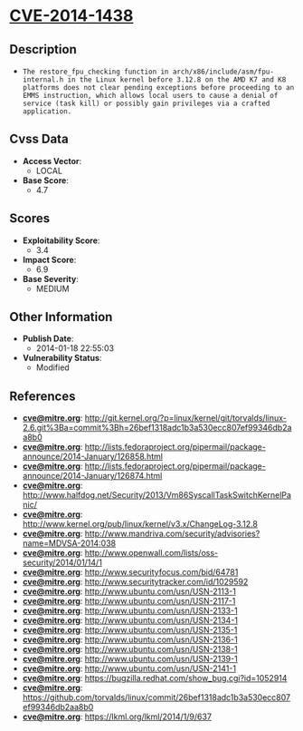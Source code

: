 
# [CVE-2014-1438](http://git.kernel.org/?p=linux/kernel/git/torvalds/linux-2.6.git%3Ba=commit%3Bh=26bef1318adc1b3a530ecc807ef99346db2aa8b0)

## Description

- `The restore_fpu_checking function in arch/x86/include/asm/fpu-internal.h in the Linux kernel before 3.12.8 on the AMD K7 and K8 platforms does not clear pending exceptions before proceeding to an EMMS instruction, which allows local users to cause a denial of service (task kill) or possibly gain privileges via a crafted application.`

## Cvss Data

- **Access Vector**:
  - LOCAL
- **Base Score**:
  - 4.7

## Scores

- **Exploitability Score**:
  - 3.4
- **Impact Score**:
  - 6.9
- **Base Severity**:
  - MEDIUM

## Other Information

- **Publish Date**:
  - 2014-01-18 22:55:03
- **Vulnerability Status**:
  - Modified

## References

- **cve@mitre.org**: http://git.kernel.org/?p=linux/kernel/git/torvalds/linux-2.6.git%3Ba=commit%3Bh=26bef1318adc1b3a530ecc807ef99346db2aa8b0
- **cve@mitre.org**: http://lists.fedoraproject.org/pipermail/package-announce/2014-January/126858.html
- **cve@mitre.org**: http://lists.fedoraproject.org/pipermail/package-announce/2014-January/126874.html
- **cve@mitre.org**: http://www.halfdog.net/Security/2013/Vm86SyscallTaskSwitchKernelPanic/
- **cve@mitre.org**: http://www.kernel.org/pub/linux/kernel/v3.x/ChangeLog-3.12.8
- **cve@mitre.org**: http://www.mandriva.com/security/advisories?name=MDVSA-2014:038
- **cve@mitre.org**: http://www.openwall.com/lists/oss-security/2014/01/14/1
- **cve@mitre.org**: http://www.securityfocus.com/bid/64781
- **cve@mitre.org**: http://www.securitytracker.com/id/1029592
- **cve@mitre.org**: http://www.ubuntu.com/usn/USN-2113-1
- **cve@mitre.org**: http://www.ubuntu.com/usn/USN-2117-1
- **cve@mitre.org**: http://www.ubuntu.com/usn/USN-2133-1
- **cve@mitre.org**: http://www.ubuntu.com/usn/USN-2134-1
- **cve@mitre.org**: http://www.ubuntu.com/usn/USN-2135-1
- **cve@mitre.org**: http://www.ubuntu.com/usn/USN-2136-1
- **cve@mitre.org**: http://www.ubuntu.com/usn/USN-2138-1
- **cve@mitre.org**: http://www.ubuntu.com/usn/USN-2139-1
- **cve@mitre.org**: http://www.ubuntu.com/usn/USN-2141-1
- **cve@mitre.org**: https://bugzilla.redhat.com/show_bug.cgi?id=1052914
- **cve@mitre.org**: https://github.com/torvalds/linux/commit/26bef1318adc1b3a530ecc807ef99346db2aa8b0
- **cve@mitre.org**: https://lkml.org/lkml/2014/1/9/637
